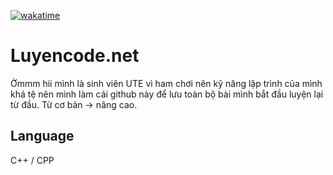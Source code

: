 <a href="https://wakatime.com/badge/user/1f363681-c7e1-41df-94ab-0c33e45ab6b4/project/cdc1acdc-6e80-4e27-bb2b-f26993e6583c"><img src="https://wakatime.com/badge/user/1f363681-c7e1-41df-94ab-0c33e45ab6b4/project/cdc1acdc-6e80-4e27-bb2b-f26993e6583c.svg" alt="wakatime"></a>

# Luyencode.net

Ờmmm hii mình là sinh viên UTE vì ham chơi nên kỹ năng lập trình của mình khá tệ nên mình làm cái github này để lưu toàn bộ bài mình bắt đầu luyện lại từ đầu. Từ cơ bản -> nâng cao.

## Language

C++ / CPP
